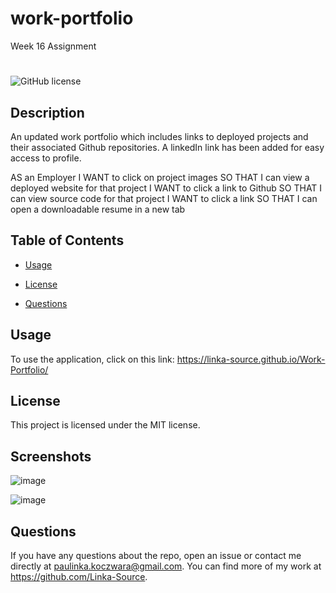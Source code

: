 
# work-portfolio
Week 16 Assignment

#
![GitHub license](https://img.shields.io/badge/license-MIT-blue.svg)

## Description

An updated work portfolio which includes links to deployed projects and their associated Github repositories. A linkedIn link has been added for easy access to profile.

AS an Employer
I WANT to click on project images 
SO THAT I can view a deployed website for that project
I WANT to click a link to Github
SO THAT I can view source code for that project
I WANT to click a link
SO THAT I can open a downloadable resume in a new tab


## Table of Contents 

* [Usage](#usage)

* [License](#license)

* [Questions](#questions)


## Usage

To use the application, click on this link: https://linka-source.github.io/Work-Portfolio/ 

## License

This project is licensed under the MIT license.
  
## Screenshots

![image](https://user-images.githubusercontent.com/76650898/130353328-9491388e-01ab-491a-ba9c-074aabbfddfc.png)

![image](https://user-images.githubusercontent.com/76650898/130353352-e641c907-6935-4602-b686-2d505225e05d.png)

## Questions

If you have any questions about the repo, open an issue or contact me directly at paulinka.koczwara@gmail.com. You can find more of my work at https://github.com/Linka-Source. 


